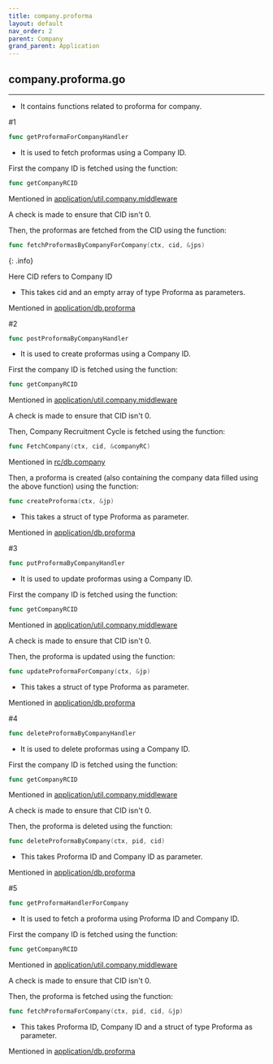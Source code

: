 ```yaml
---
title: company.proforma
layout: default
nav_order: 2
parent: Company
grand_parent: Application
---
```

## company.proforma.go
---
* It contains functions related to proforma for company.

#1
```go
func getProformaForCompanyHandler
```
* It is used to fetch proformas using a Company ID.

First the company ID is fetched using the function:
```go
func getCompanyRCID
```
Mentioned in [application/util.company.middleware]()

A check is made to ensure that CID isn't 0.

Then, the proformas are fetched from the CID using the function:
```go
func fetchProformasByCompanyForCompany(ctx, cid, &jps)
```
{: .info}

Here CID refers to Company ID

* This takes cid and an empty array of type Proforma as parameters.

Mentioned in [application/db.proforma]()

#2
```go
func postProformaByCompanyHandler
```
* It is used to create proformas using a Company ID.

First the company ID is fetched using the function:
```go
func getCompanyRCID
```
Mentioned in [application/util.company.middleware]()

A check is made to ensure that CID isn't 0.

Then, Company Recruitment Cycle is fetched using the function:
```go
func FetchCompany(ctx, cid, &companyRC)
```
Mentioned in [rc/db.company]()

Then, a proforma is created (also containing the company data filled using the above function) using the function:
```go
func createProforma(ctx, &jp)
```
* This takes a struct of type Proforma as parameter.

Mentioned in [application/db.proforma]()

#3 
```go
func putProformaByCompanyHandler
```
* It is used to update proformas using a Company ID.

First the company ID is fetched using the function:
```go
func getCompanyRCID
```
Mentioned in [application/util.company.middleware]()

A check is made to ensure that CID isn't 0.

Then, the proforma is updated using the function:
```go 
func updateProformaForCompany(ctx, &jp)
```
* This takes a struct of type Proforma as parameter.

Mentioned in [application/db.proforma]()

#4
```go
func deleteProformaByCompanyHandler
```
* It is used to delete proformas using a Company ID.

First the company ID is fetched using the function:
```go
func getCompanyRCID
```
Mentioned in [application/util.company.middleware]()

A check is made to ensure that CID isn't 0.

Then, the proforma is deleted using the function:
```go 
func deleteProformaByCompany(ctx, pid, cid)
```
* This takes Proforma ID and Company ID as parameter.

Mentioned in [application/db.proforma]()

#5
```go
func getProformaHandlerForCompany
```
* It is used to fetch a proforma using Proforma ID and Company ID.

First the company ID is fetched using the function:
```go
func getCompanyRCID
```
Mentioned in [application/util.company.middleware]()

A check is made to ensure that CID isn't 0.

Then, the proforma is fetched using the function:
```go
func fetchProformaForCompany(ctx, pid, cid, &jp)
```
* This takes Proforma ID, Company ID and a struct of type Proforma as parameter.

Mentioned in [application/db.proforma]()


